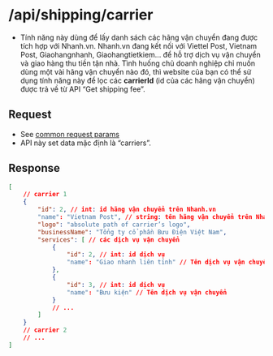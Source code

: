 # /api/shipping/carrier

- Tính năng này dùng để lấy danh sách các hãng vận chuyển đang được tích hợp với Nhanh.vn. Nhanh.vn đang kết nối với Viettel Post, Vietnam Post, Giaohangnhanh, Giaohangtietkiem... để hỗ trợ dịch vụ vận chuyển và giao hàng thu tiền tận nhà. Tình huống chủ doanh nghiệp chỉ muốn dùng một vài hãng vận chuyển nào đó, thì website của bạn có thể sử dụng tính năng này để lọc các **carrierId** (id của các hãng vận chuyển) được trả về từ API “Get shipping fee”.

## Request
- See [common request params](/api.md#request)
- API này set data mặc định là “carriers”.

## Response

```json
[
	// carrier 1
	{
		"id": 2, // int: id hãng vận chuyển trên Nhanh.vn
		"name": "Vietnam Post", // string: tên hãng vận chuyển trên Nhanh.vn,
		"logo": "absolute path of carrier’s logo",
		"businessName": "Tổng ty cổ phần Bưu Điện Việt Nam",	
		"services": [ // các dịch vụ vận chuyển
			{
				"id": 2, // int: id dịch vụ
				"name": "Giao nhanh liên tỉnh" // Tên dịch vụ vận chuyển
			},
			{
				"id": 3, // int: id dịch vụ
				"name": "Bưu kiện" // Tên dịch vụ vận chuyển
 			}
 			// ...
		]
	}
	// carrier 2
	// ...
]
```




